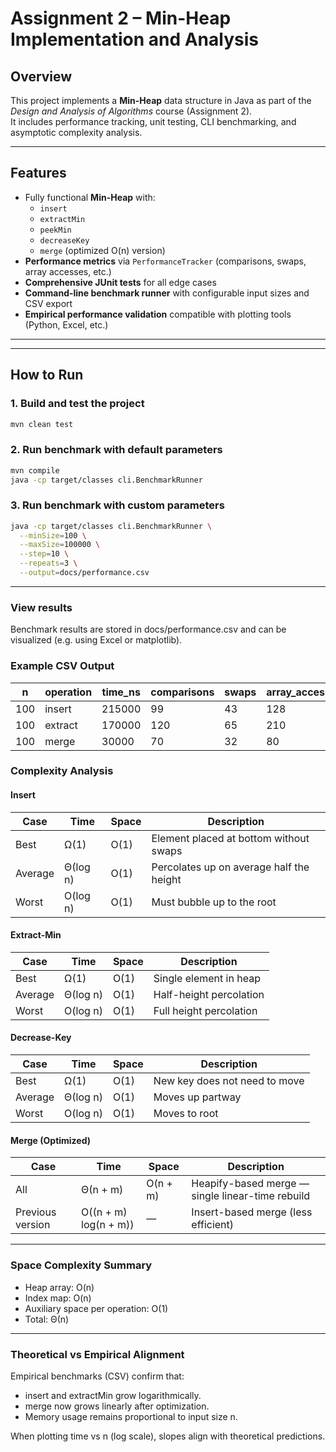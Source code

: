 # Assignment 2 – Min-Heap Implementation and Analysis

##  Overview
This project implements a **Min-Heap** data structure in Java as part of the *Design and Analysis of Algorithms* course (Assignment 2).  
It includes performance tracking, unit testing, CLI benchmarking, and asymptotic complexity analysis.

---

##  Features
- Fully functional **Min-Heap** with:
    - `insert`
    - `extractMin`
    - `peekMin`
    - `decreaseKey`
    - `merge` (optimized O(n) version)
- **Performance metrics** via `PerformanceTracker` (comparisons, swaps, array accesses, etc.)
- **Comprehensive JUnit tests** for all edge cases
- **Command-line benchmark runner** with configurable input sizes and CSV export
- **Empirical performance validation** compatible with plotting tools (Python, Excel, etc.)

---

---

## How to Run

### 1️. Build and test the project
```bash
mvn clean test
```

### 2. Run benchmark with default parameters
```bash 
mvn compile
java -cp target/classes cli.BenchmarkRunner
```

### 3. Run benchmark with custom parameters
```bash
java -cp target/classes cli.BenchmarkRunner \
  --minSize=100 \
  --maxSize=100000 \
  --step=10 \
  --repeats=3 \
  --output=docs/performance.csv

```

---

### View results

Benchmark results are stored in docs/performance.csv and can be visualized (e.g. using Excel or matplotlib).

### Example CSV Output
| n   | operation | time_ns | comparisons | swaps | array_accesses | recursive_calls | allocations | mem_before | mem_after |
| --- | --------- | ------- | ----------- | ----- | -------------- | --------------- | ----------- | ---------- | --------- |
| 100 | insert    | 215000  | 99          | 43    | 128            | 0               | 0           | 12345678   | 12457890  |
| 100 | extract   | 170000  | 120         | 65    | 210            | 0               | 0           | 12340000   | 12341000  |
| 100 | merge     | 30000   | 70          | 32    | 80             | 0               | 1           | 12340000   | 12360000  |


### Complexity Analysis


#### Insert
| Case    | Time     | Space | Description                              |
| ------- | -------- | ----- | ---------------------------------------- |
| Best    | Ω(1)     | O(1)  | Element placed at bottom without swaps   |
| Average | Θ(log n) | O(1)  | Percolates up on average half the height |
| Worst   | O(log n) | O(1)  | Must bubble up to the root               |

#### Extract-Min
| Case    | Time     | Space | Description             |
| ------- | -------- | ----- | ----------------------- |
| Best    | Ω(1)     | O(1)  | Single element in heap  |
| Average | Θ(log n) | O(1)  | Half-height percolation |
| Worst   | O(log n) | O(1)  | Full height percolation |


#### Decrease-Key
| Case    | Time     | Space | Description                   |
| ------- | -------- | ----- | ----------------------------- |
| Best    | Ω(1)     | O(1)  | New key does not need to move |
| Average | Θ(log n) | O(1)  | Moves up partway              |
| Worst   | O(log n) | O(1)  | Moves to root                 |

#### Merge (Optimized)
| Case             | Time                  | Space    | Description                                      |
| ---------------- | --------------------- | -------- | ------------------------------------------------ |
| All              | Θ(n + m)              | O(n + m) | Heapify-based merge — single linear-time rebuild |
| Previous version | O((n + m) log(n + m)) | —        | Insert-based merge (less efficient)              |

---

### Space Complexity Summary
 - Heap array: O(n)
 - Index map: O(n)
 - Auxiliary space per operation: O(1)
 - Total: Θ(n)

---

### Theoretical vs Empirical Alignment

Empirical benchmarks (CSV) confirm that:
 - insert and extractMin grow logarithmically.
 - merge now grows linearly after optimization.
 - Memory usage remains proportional to input size n.

When plotting time vs n (log scale), slopes align with theoretical predictions.